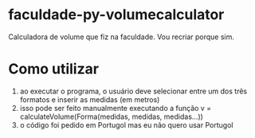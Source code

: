 # faculdade-py-volumecalculator
Calculadora de volume que fiz na faculdade. Vou recriar porque sim.

# Como utilizar

1. ao executar o programa, o usuário deve selecionar entre um dos três formatos e inserir as medidas (em metros)
2. isso pode ser feito manualmente executando a função v = calculateVolume(Forma(medidas, medidas, medidas...))
3. o código foi pedido em Portugol mas eu não quero usar Portugol
